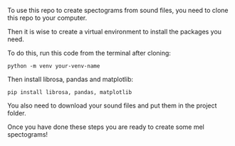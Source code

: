 To use this repo to create spectograms from sound files, you need to clone this repo to your computer.

Then it is wise to create a virtual environment to install the packages you need. 

To do this, run this code from the terminal after cloning:

```
python -m venv your-venv-name
```

Then install librosa, pandas and matplotlib:

```
pip install librosa, pandas, matplotlib
```

You also need to download your sound files and put them in the project folder. 

Once you have done these steps you are ready to create some mel spectograms!
